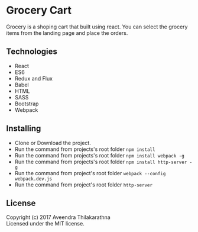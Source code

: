 # Grocery Cart
Grocery is a shoping cart that built using react. You can select the grocery items from the landing page and place the orders.

## Technologies
* React
* ES6
* Redux and Flux
* Babel
* HTML
* SASS
* Bootstrap
* Webpack


## Installing
* Clone or Download the project. 
* Run the command from projects's root folder `npm install`
* Run the command from projects's root folder `npm install webpack -g`
* Run the command from projects's root folder `npm install http-server -g`
* Run the command from project's root folder `webpack --config webpack.dev.js`
* Run the command from project's root folder `http-server`

## License
Copyright (c) 2017 Aveendra Thilakarathna  
Licensed under the MIT license.